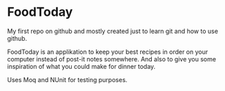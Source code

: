# FoodToday

My first repo on github and mostly created just to learn git and how to use github.

FoodToday is an applikation to keep your best recipes in order on your computer instead of post-it notes somewhere.
And also to give you some inspiration of what you could make for dinner today.

Uses Moq and NUnit for testing purposes.
